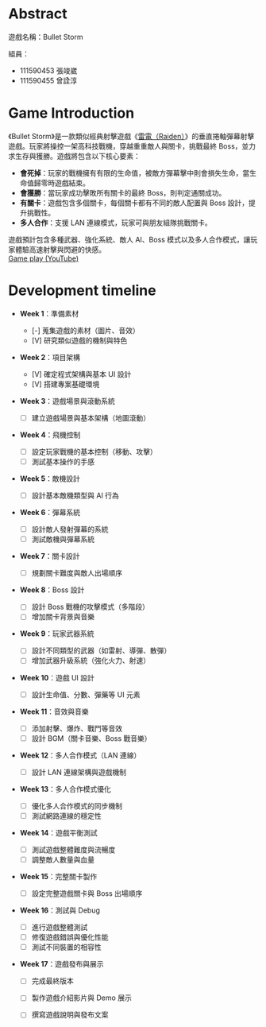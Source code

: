 # Abstract

遊戲名稱：Bullet Storm

組員：

- 111590453 張竣崴
- 111590455 曾詮淳

# Game Introduction

《Bullet Storm》是一款類似經典射擊遊戲《[雷電（Raiden）](https://www.i-gamer.net/play/194.html)》的垂直捲軸彈幕射擊遊戲。玩家將操控一架高科技戰機，穿越重重敵人與關卡，挑戰最終 Boss，並力求生存與獲勝。遊戲將包含以下核心要素：

- **會死掉**：玩家的戰機擁有有限的生命值，被敵方彈幕擊中則會損失生命，當生命值歸零時遊戲結束。
- **會獲勝**：當玩家成功擊敗所有關卡的最終 Boss，則判定通關成功。
- **有關卡**：遊戲包含多個關卡，每個關卡都有不同的敵人配置與 Boss 設計，提升挑戰性。
- **多人合作**：支援 LAN 連線模式，玩家可與朋友組隊挑戰關卡。

遊戲預計包含多種武器、強化系統、敵人 AI、Boss 模式以及多人合作模式，讓玩家體驗高速射擊與閃避的快感。  
[Game play (YouTube)](https://youtu.be/AcLnqZGyg2Q?t=1682)

# Development timeline

- **Week 1**：準備素材
  - [-] 蒐集遊戲的素材（圖片、音效）
  - [V] 研究類似遊戲的機制與特色

- **Week 2**：項目架構
  - [V] 確定程式架構與基本 UI 設計
  - [V] 搭建專案基礎環境

- **Week 3**：遊戲場景與滾動系統
  - [ ] 建立遊戲場景與基本架構（地圖滾動）

- **Week 4**：飛機控制
  - [ ] 設定玩家戰機的基本控制（移動、攻擊）
  - [ ] 測試基本操作的手感

- **Week 5**：敵機設計
  - [ ] 設計基本敵機類型與 AI 行為

- **Week 6**：彈幕系統
  - [ ] 設計敵人發射彈幕的系統
  - [ ] 測試敵機與彈幕系統

- **Week 7**：關卡設計
  - [ ] 規劃關卡難度與敵人出場順序

- **Week 8**：Boss 設計
  - [ ] 設計 Boss 戰機的攻擊模式（多階段）
  - [ ] 增加關卡背景與音樂

- **Week 9**：玩家武器系統
  - [ ] 設計不同類型的武器（如雷射、導彈、散彈）
  - [ ] 增加武器升級系統（強化火力、射速）

- **Week 10**：遊戲 UI 設計
  - [ ] 設計生命值、分數、彈藥等 UI 元素

- **Week 11**：音效與音樂
  - [ ] 添加射擊、爆炸、戰鬥等音效
  - [ ] 設計 BGM（關卡音樂、Boss 戰音樂）

- **Week 12**：多人合作模式（LAN 連線）
  - [ ] 設計 LAN 連線架構與遊戲機制

- **Week 13**：多人合作模式優化
  - [ ] 優化多人合作模式的同步機制
  - [ ] 測試網路連線的穩定性

- **Week 14**：遊戲平衡測試
  - [ ] 測試遊戲整體難度與流暢度
  - [ ] 調整敵人數量與血量

- **Week 15**：完整關卡製作
  - [ ] 設定完整遊戲關卡與 Boss 出場順序

- **Week 16**：測試與 Debug
  - [ ] 進行遊戲整體測試
  - [ ] 修復遊戲錯誤與優化性能
  - [ ] 測試不同裝置的相容性

- **Week 17**：遊戲發布與展示
  - [ ] 完成最終版本
  - [ ] 製作遊戲介紹影片與 Demo 展示
  - [ ] 撰寫遊戲說明與發布文案

